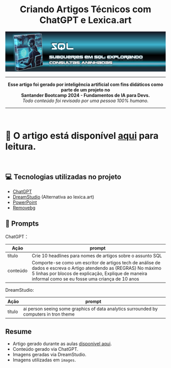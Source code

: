<div align="center"> <h1>
Criando Artigos Técnicos com ChatGPT e Lexica.art</h1></div>



<div align="center" width="250px">

![Capa Ebook - Pythons Wizardry](/Desafio-artigo/images/capa-sql-subqueries.png)

</div>

-----

<p align="center"><b>Esse artigo foi gerado por inteligência artificial com fins didáticos como parte de um projeto no 
<br>Santander Bootcamp 2024 - Fundamentos de IA para Devs. </b>
<br>
<i>Todo conteúdo foi revisado por uma pessoa 100% humano.</i></p>

-----
<br>
<h1>📕 O artigo está disponível <a href="https://web.dio.me/articles/subqueries-em-sql-explorando-consultas-aninhadas?back=%2Farticles&page=1&order=oldest" title="View PDF now">aqui</a> para leitura.<br>
<br></h1>

## 💻 Tecnologias utilizadas no projeto

- [ChatGPT](https://chat.openai.com/) 
- [DreamStudio](https://beta.dreamstudio.ai/) (Alternativa ao lexica.art)
- [PowerPoint](https://www.microsoft.com/en/microsoft-365/powerpoint)
- [Removebg](https://www.remove.bg/pt-br)

## 🧠 Prompts

ChatGPT：

| Ação  | prompt|
| ------------- | ------------- |
| título | Crie 10 headlines para nomes de artigos sobre o assunto SQL |
| conteúdo  | Comporte-se como um escritor de artigos tech de análise de dados e escreva o Artigo atendendo as {REGRAS} No máximo 5 linhas por blocos de explicação, Explique de maneira informal como se eu fosse uma criança de 10 anos |

DreamStudio:

| Ação  | prompt|
| ------------- | ------------- |
| título | ai person seeing some graphics of data analytics surrounded by computers in tron theme |

## Resume

* Artigo gerado durante as aulas <a href="https://web.dio.me/articles/subqueries-em-sql-explorando-consultas-aninhadas?back=%2Farticles&page=1&order=oldest" title="View PDF now">disponível aqui</a>.
* Conteúdo gerado via ChatGPT.
* Imagens geradas via DreamStudio.
* Imagens utilizadas em `images`.

